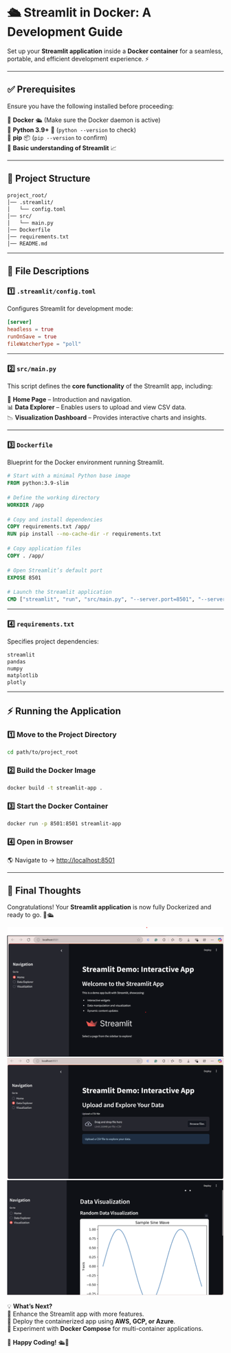 # 🛳 **Streamlit in Docker: A Development Guide**  

Set up your **Streamlit application** inside a **Docker container** for a seamless, portable, and efficient development experience. ⚡  

---

## ✅ **Prerequisites**  
Ensure you have the following installed before proceeding:  

🔸 **Docker** 🛳 (Make sure the Docker daemon is active)  
🔸 **Python 3.9+** 🐍 (`python --version` to check)  
🔸 **pip** 📦 (`pip --version` to confirm)  
🔸 **Basic understanding of Streamlit** 📈  

---

## 📂 **Project Structure**  

```
project_root/
│── .streamlit/
│   └── config.toml
│── src/
│   └── main.py
│── Dockerfile
│── requirements.txt
│── README.md
```

---

## 📜 **File Descriptions**  

### **1️⃣ `.streamlit/config.toml`**  
Configures Streamlit for development mode:  

```toml
[server]
headless = true
runOnSave = true
fileWatcherType = "poll"
```

---

### **2️⃣ `src/main.py`**  
This script defines the **core functionality** of the Streamlit app, including:  

🏡 **Home Page** – Introduction and navigation.  
📊 **Data Explorer** – Enables users to upload and view CSV data.  
📉 **Visualization Dashboard** – Provides interactive charts and insights.  

---

### **3️⃣ `Dockerfile`**  
Blueprint for the Docker environment running Streamlit.  

```dockerfile
# Start with a minimal Python base image
FROM python:3.9-slim  

# Define the working directory
WORKDIR /app  

# Copy and install dependencies
COPY requirements.txt /app/  
RUN pip install --no-cache-dir -r requirements.txt  

# Copy application files
COPY . /app/  

# Open Streamlit’s default port
EXPOSE 8501  

# Launch the Streamlit application
CMD ["streamlit", "run", "src/main.py", "--server.port=8501", "--server.address=0.0.0.0"]
```

---

### **4️⃣ `requirements.txt`**  
Specifies project dependencies:  

```text
streamlit
pandas
numpy
matplotlib
plotly
```

---

## ⚡ **Running the Application**  

### **1️⃣ Move to the Project Directory**  
```bash
cd path/to/project_root
```

### **2️⃣ Build the Docker Image**  
```bash
docker build -t streamlit-app .
```

### **3️⃣ Start the Docker Container**  
```bash
docker run -p 8501:8501 streamlit-app
```

### **4️⃣ Open in Browser**  
🌎 Navigate to → [http://localhost:8501](http://localhost:8501)  

---

## 🎯 **Final Thoughts**  
Congratulations! Your **Streamlit application** is now fully Dockerized and ready to go. 🚀🛳  

![Streamlit App Screenshot](https://github.com/Tanmay-hue/DockerSpace/blob/main/2.%20Dockerized%20Streamlit%20Development%20Environment/image.png)
![Streamlit App Screenshot](https://github.com/vidhi-jaju/DockSpace/blob/ffeee9124d5ab5508d44ce7cdb2debb5a6ce94b1/2.%20Dockerized%20Streamlit%20Development%20Environment/Images/Screenshot%202025-02-19%20013835.png)
![Streamlit App Screenshot](https://github.com/vidhi-jaju/DockSpace/blob/ffeee9124d5ab5508d44ce7cdb2debb5a6ce94b1/2.%20Dockerized%20Streamlit%20Development%20Environment/Images/Screenshot%202025-02-19%20013853.png)

💡 **What’s Next?**  
🔸 Enhance the Streamlit app with more features.  
🔸 Deploy the containerized app using **AWS, GCP, or Azure**.  
🔸 Experiment with **Docker Compose** for multi-container applications.  

🚀 **Happy Coding!** 🛳💙

